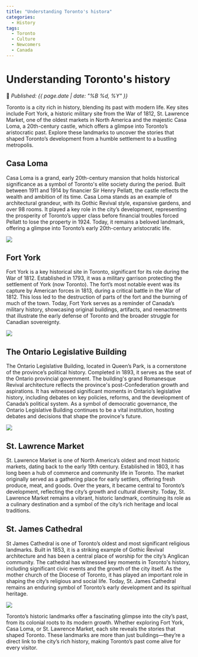 ```yaml
---
title: "Understanding Toronto's histora"
categories:
  - History
tags:
  - Toronto
  - Culture
  - Newcomers
  - Canada
---
```


# **Understanding Toronto's history**   

📅 *Published: {{ page.date | date: "%B %d, %Y" }}*  

Toronto is a city rich in history, blending its past with modern life. Key sites include Fort York, a historic military site from the War of 1812, St. Lawrence Market, one of the oldest markets in North America and the majestic Casa Loma, a 20th-century castle, which offers a glimpse into Toronto’s aristocratic past. Explore these landmarks to uncover the stories that shaped Toronto’s development from a humble settlement to a bustling metropolis.

## **Casa Loma**

Casa Loma is a grand, early 20th-century mansion that holds historical significance as a symbol of Toronto's elite society during the period. Built between 1911 and 1914 by financier Sir Henry Pellatt, the castle reflects the wealth and ambition of its time. Casa Loma stands as an example of architectural grandeur, with its Gothic Revival style, expansive gardens, and over 98 rooms. It played a key role in the city’s development, representing the prosperity of Toronto’s upper class before financial troubles forced Pellatt to lose the property in 1924. Today, it remains a beloved landmark, offering a glimpse into Toronto’s early 20th-century aristocratic life.

![](https://thecanadashortcut.github.io/assets/images/casa.jpeg)

## **Fort York**  

Fort York is a key historical site in Toronto, significant for its role during the War of 1812. Established in 1793, it was a military garrison protecting the settlement of York (now Toronto). The fort’s most notable event was its capture by American forces in 1813, during a critical battle in the War of 1812. This loss led to the destruction of parts of the fort and the burning of much of the town. Today, Fort York serves as a reminder of Canada’s military history, showcasing original buildings, artifacts, and reenactments that illustrate the early defense of Toronto and the broader struggle for Canadian sovereignty.

![](https://thecanadashortcut.github.io/assets/images/York.jpg)

## **The Ontario Legislative Building**

The Ontario Legislative Building, located in Queen’s Park, is a cornerstone of the province’s political history. Completed in 1893, it serves as the seat of the Ontario provincial government. The building's grand Romanesque Revival architecture reflects the province's post-Confederation growth and aspirations. It has witnessed significant moments in Ontario’s legislative history, including debates on key policies, reforms, and the development of Canada’s political system. As a symbol of democratic governance, the Ontario Legislative Building continues to be a vital institution, hosting debates and decisions that shape the province's future.

![](https://thecanadashortcut.github.io/assets/images/legis.jpeg)

## **St. Lawrence Market** 

St. Lawrence Market is one of North America’s oldest and most historic markets, dating back to the early 19th century. Established in 1803, it has long been a hub of commerce and community life in Toronto. The market originally served as a gathering place for early settlers, offering fresh produce, meat, and goods. Over the years, it became central to Toronto’s development, reflecting the city’s growth and cultural diversity. Today, St. Lawrence Market remains a vibrant, historic landmark, continuing its role as a culinary destination and a symbol of the city’s rich heritage and local traditions.

## **St. James Cathedral** 
St James Cathedral is one of Toronto’s oldest and most significant religious landmarks. Built in 1853, it is a striking example of Gothic Revival architecture and has been a central place of worship for the city’s Anglican community. The cathedral has witnessed key moments in Toronto's history, including significant civic events and the growth of the city itself. As the mother church of the Diocese of Toronto, it has played an important role in shaping the city’s religious and social life. Today, St. James Cathedral remains an enduring symbol of Toronto’s early development and its spiritual heritage.

![](https://thecanadashortcut.github.io/assets/images/Cath.jpg)
 
Toronto’s historic landmarks offer a fascinating glimpse into the city’s past, from its colonial roots to its modern growth. Whether exploring Fort York, Casa Loma, or St. Lawrence Market, each site reveals the stories that shaped Toronto. These landmarks are more than just buildings—they’re a direct link to the city’s rich history, making Toronto’s past come alive for every visitor.